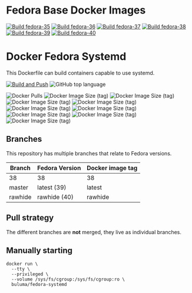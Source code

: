 # Fedora Base Docker Images

[![Build fedora-35](https://github.com/buluma/fedora/actions/workflows/fedora-35.yml/badge.svg)](https://github.com/buluma/fedora/actions/workflows/fedora-35.yml) [![Build fedora-36](https://github.com/buluma/fedora/actions/workflows/fedora-36.yml/badge.svg)](https://github.com/buluma/fedora/actions/workflows/fedora-36.yml) [![Build fedora-37](https://github.com/buluma/fedora/actions/workflows/fedora-37.yml/badge.svg)](https://github.com/buluma/fedora/actions/workflows/fedora-37.yml) [![Build fedora-38](https://github.com/buluma/fedora/actions/workflows/fedora-38.yml/badge.svg)](https://github.com/buluma/fedora/actions/workflows/fedora-38.yml) [![Build fedora-39](https://github.com/buluma/fedora/actions/workflows/fedora-39.yml/badge.svg)](https://github.com/buluma/fedora/actions/workflows/fedora-39.yml) [![Build fedora-40](https://github.com/buluma/fedora/actions/workflows/fedora-40.yml/badge.svg)](https://github.com/buluma/fedora/actions/workflows/fedora-40.yml)


Docker Fedora Systemd
=====================

This Dockerfile can build containers capable to use systemd.

[![Build and Push](https://github.com/buluma/docker-fedora-systemd/actions/workflows/build-push-action.yml/badge.svg)](https://github.com/buluma/docker-fedora-systemd/actions/workflows/build-push-action.yml)
![GitHub top language](https://img.shields.io/github/languages/top/buluma/docker-fedora-systemd)

![Docker Pulls](https://img.shields.io/docker/pulls/buluma/fedora-systemd?label=pulls&logo=docker&logoColor=white)
![Docker Image Size (tag)](https://img.shields.io/docker/image-size/buluma/fedora-systemd/latest?logo=docker&logoColor=white&label=latest)
![Docker Image Size (tag)](https://img.shields.io/docker/image-size/buluma/fedora-systemd/rawhide?logo=docker&logoColor=white&label=rawhide)
![Docker Image Size (tag)](https://img.shields.io/docker/image-size/buluma/fedora-systemd/32?logo=docker&logoColor=white&label=32)
![Docker Image Size (tag)](https://img.shields.io/docker/image-size/buluma/fedora-systemd/33?logo=docker&logoColor=white&label=33)
![Docker Image Size (tag)](https://img.shields.io/docker/image-size/buluma/fedora-systemd/34?logo=docker&logoColor=white&label=34)
![Docker Image Size (tag)](https://img.shields.io/docker/image-size/buluma/fedora-systemd/35?logo=docker&logoColor=white&label=35)
![Docker Image Size (tag)](https://img.shields.io/docker/image-size/buluma/fedora-systemd/36?logo=docker&logoColor=white&label=36)
![Docker Image Size (tag)](https://img.shields.io/docker/image-size/buluma/fedora-systemd/38?logo=docker&logoColor=white&label=38)
![Docker Image Size (tag)](https://img.shields.io/docker/image-size/buluma/fedora-systemd/testing?logo=docker&logoColor=white&label=testing)

Branches
--------

This repository has multiple branches that relate to Fedora versions.

|Branch |Fedora Version|Docker image tag|
|-------|--------------|----------------|
|38     |38            |38              |
|master |latest (39)   |latest          |
|rawhide|rawhide (40)  |rawhide         |

Pull strategy
-------------

The different branches are **not** merged, they live as individual branches.

Manually starting
-----------------

```
docker run \
  --tty \
  --privileged \
  --volume /sys/fs/cgroup:/sys/fs/cgroup:ro \
  buluma/fedora-systemd
```

